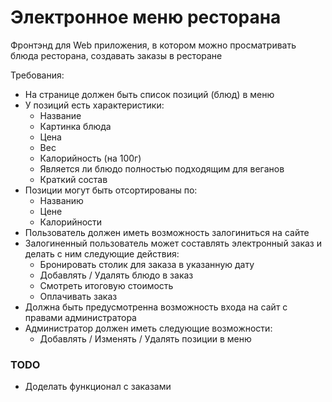 # Электронное меню ресторана
Фронтэнд для Web приложения, в котором можно просматривать блюда ресторана, создавать заказы в ресторане

Требования:
* На странице должен быть список позиций (блюд) в меню
* У позиций есть характеристики:
  * Название
  * Картинка блюда
  * Цена
  * Вес
  * Калорийность (на 100г)
  * Является ли блюдо полностью подходящим для веганов
  * Краткий состав
* Позиции могут быть отсортированы по:
  * Названию
  * Цене
  * Калорийности
* Пользователь должен иметь возможность залогиниться на сайте
* Залогиненный пользователь может составлять электронный заказ и делать с ним следующие действия:
  * Бронировать столик для заказа в указанную дату
  * Добавлять / Удалять блюдо в заказ
  * Смотреть итоговую стоимость
  * Оплачивать заказ
* Должна быть предусмотренна возможность входа на сайт с правами администратора
* Администратор должен иметь следующие возможности:
  * Добавлять / Изменять / Удалять позиции в меню

### TODO
* Доделать функционал с заказами
